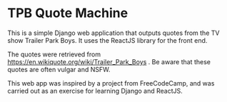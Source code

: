 TPB Quote Machine
=================
This is a simple Django web application that outputs quotes from the TV show Trailer Park Boys. It uses the ReactJS library for the front end.

The quotes were retrieved from https://en.wikiquote.org/wiki/Trailer_Park_Boys . Be aware that these quotes are often vulgar and NSFW.

This web app was inspired by a project from FreeCodeCamp, and was carried out as an exercise for learning Django and ReactJS.
